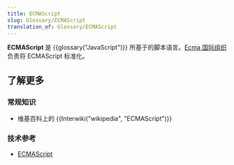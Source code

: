 ```yaml
---
title: ECMAScript
slug: Glossary/ECMAScript
translation_of: Glossary/ECMAScript
---
```

<p><strong>ECMAScript </strong>是 {{glossary("JavaScript")}} 所基于的脚本语言。<a href="https://www.ecma-international.org">Ecma 国际组织</a> 负责将 ECMAScript 标准化。</p>

<h2 id="了解更多">了解更多</h2>

<h3 id="常规知识">常规知识</h3>

<ul>
 <li>维基百科上的 {{Interwiki("wikipedia", "ECMAScript")}}</li>
</ul>

<h3 id="技术参考">技术参考</h3>

<ul>
 <li><a href="http://www.ecmascript.org/">ECMAScript</a></li>
</ul>
